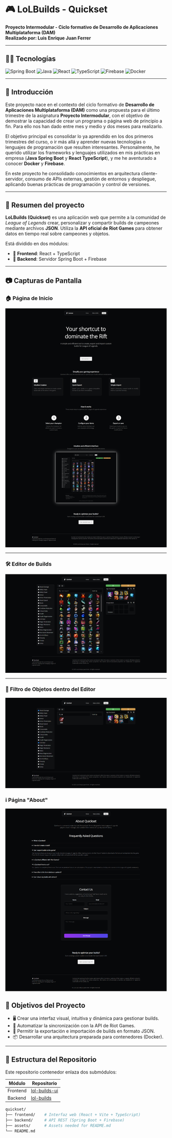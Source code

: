 # 🎮 LoLBuilds - Quickset

**Proyecto Intermodular - Ciclo formativo de Desarrollo de Aplicaciones Multiplataforma (DAM)**  
**Realizado por: Luis Enrique Juan Ferrer**

---

## 🧑‍💻 Tecnologías

![Spring Boot](https://img.shields.io/badge/Backend-SpringBoot-green?logo=spring)
![Java](https://img.shields.io/badge/Language-Java-red?logo=openjdk)
![React](https://img.shields.io/badge/Frontend-React-blue?logo=react)
![TypeScript](https://img.shields.io/badge/Language-TypeScript-blue?logo=typescript)
![Firebase](https://img.shields.io/badge/Database-Firebase-yellow?logo=firebase)
![Docker](https://img.shields.io/badge/Deploy-Docker-blue?logo=docker)

---

## 📌 Introducción

Este proyecto nace en el contexto del ciclo formativo de **Desarrollo de Aplicaciones Multiplataforma (DAM)** como una propuesta para el último trimestre de la asignatura **Proyecto Intermodular**, con el objetivo de demostrar la capacidad de crear un programa o página web de principio a fin. Para ello nos han dado entre mes y medio y dos meses para realizarlo.

El objetivo principal es consolidar lo ya aprendido en los dos primeros trimestres del curso, o ir más allá y aprender nuevas tecnologías o lenguajes de programación que resulten interesantes. Personalmente, he querido utilizar los frameworks y lenguajes utilizados en mis prácticas en empresa (**Java Spring Boot** y **React TypeScript**), y me he aventurado a conocer **Docker** y **Firebase**. 

En este proyecto he consolidado conocimientos en arquitectura cliente-servidor, consumo de APIs externas, gestión de entornos y despliegue, aplicando buenas prácticas de programación y control de versiones.

---

## 🧠 Resumen del proyecto

**LoLBuilds (Quickset)** es una aplicación web que permite a la comunidad de _League of Legends_ crear, personalizar y compartir builds de campeones mediante archivos **JSON**. Utiliza la **API oficial de Riot Games** para obtener datos en tiempo real sobre campeones y objetos.

Está dividido en dos módulos:

- 🧩 **Frontend**: React + TypeScript
- 🧩 **Backend**: Servidor Spring Boot + Firebase

---

## 📷 Capturas de Pantalla

### 🏠 Página de Inicio

![Página principal](assets/homepage.png)

---

### 🛠 Editor de Builds

![Editor de builds](assets/makeabuild-page.png)

---

### 🎯 Filtro de Objetos dentro del Editor

![Filtro de items](assets/filtering-items.png)

### ℹ️ Página "About"

![Página About](assets/aboutpage.png)

## 🎯 Objetivos del Proyecto

- 🖥 Crear una interfaz visual, intuitiva y dinámica para gestionar builds.
- 🔄 Automatizar la sincronización con la API de Riot Games.
- 🧬 Permitir la exportación e importación de builds en formato JSON.
- 📦 Desarrollar una arquitectura preparada para contenedores (Docker).

---

## 🧱 Estructura del Repositorio

Este repositorio contenedor enlaza dos submódulos:

| Módulo   | Repositorio                                                             |
| -------- | ----------------------------------------------------------------------- |
| Frontend | [lol-builds-ui](https://github.com/luisenriquejuanferrer/lol-builds-ui) |
| Backend  | [lol-builds](https://github.com/luisenriquejuanferrer/lol-builds)       |

```bash
quickset/
├── frontend/    # Interfaz web (React + Vite + TypeScript)
├── backend/     # API REST (Spring Boot + Firebase)
├── assets/      # Assets needed for README.md
└── README.md
```
